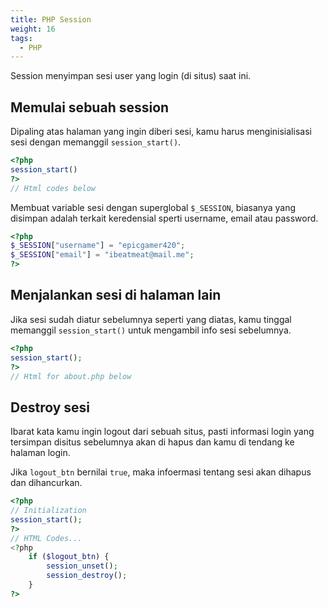 ```yaml
---
title: PHP Session
weight: 16
tags:
  - PHP
---
```


Session menyimpan sesi user yang login (di situs) saat ini.

## Memulai sebuah session

Dipaling atas halaman yang ingin diberi sesi, kamu harus menginisialisasi sesi dengan memanggil `session_start()`.

```php
<?php
session_start()
?>
// Html codes below
```

Membuat variable sesi dengan superglobal `$_SESSION`, biasanya yang disimpan adalah terkait keredensial sperti username, email atau password.

```php
<?php
$_SESSION["username"] = "epicgamer420";
$_SESSION["email"] = "ibeatmeat@mail.me";
?>
```

## Menjalankan sesi di halaman lain

Jika sesi sudah diatur sebelumnya seperti yang diatas, kamu tinggal memanggil `session_start()` untuk mengambil info sesi sebelumnya.

```php
<?php  
session_start();  
?>
// Html for about.php below
```

## Destroy sesi

Ibarat kata kamu ingin logout dari sebuah situs, pasti informasi login yang tersimpan disitus sebelumnya akan di hapus dan kamu di tendang ke halaman login.

Jika `logout_btn` bernilai `true`, maka infoermasi tentang sesi akan dihapus dan dihancurkan.

```php
<?php
// Initialization
session_start();
?>
// HTML Codes...
<?php
	if ($logout_btn) {
		session_unset();
		session_destroy();
	}
?>
```
